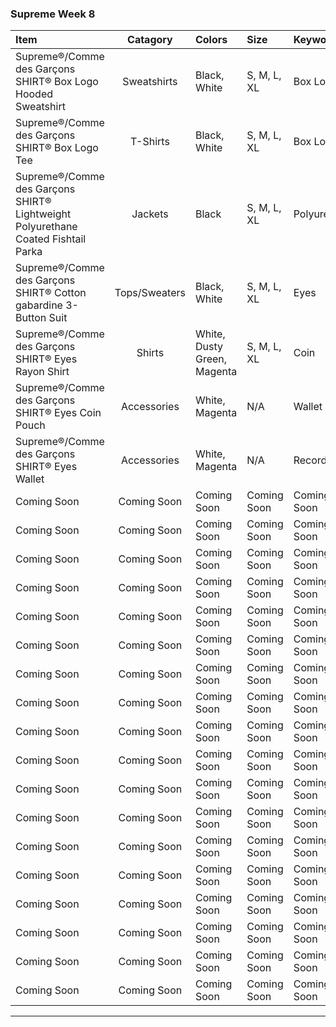 
### Supreme Week 8
| **Item**                                                                         | **Catagory**  | **Colors**                                                                          | **Size**    | **Keyword** |
| :--------------------------------------------------------------------------------|:-------------:| :-----------------------------------------------------------------------------------|:------------|:------------|
| Supreme®/Comme des Garçons SHIRT® Box Logo Hooded Sweatshirt                     | Sweatshirts   | Black, White                                                                        | S, M, L, XL | Box Logo    |
| Supreme®/Comme des Garçons SHIRT® Box Logo Tee                                   | T-Shirts      | Black, White                                                                        | S, M, L, XL | Box Logo    |
| Supreme®/Comme des Garçons SHIRT® Lightweight Polyurethane Coated Fishtail Parka | Jackets       | Black                                                                               | S, M, L, XL | Polyurethane|
| Supreme®/Comme des Garçons SHIRT® Cotton gabardine 3-Button Suit                 | Tops/Sweaters | Black, White                                                                        | S, M, L, XL | Eyes        |
| Supreme®/Comme des Garçons SHIRT® Eyes Rayon Shirt                               | Shirts        | White, Dusty Green, Magenta                                                         | S, M, L, XL | Coin        |
| Supreme®/Comme des Garçons SHIRT® Eyes Coin Pouch                                | Accessories   | White, Magenta                                                                      | N/A         | Wallet      |
| Supreme®/Comme des Garçons SHIRT® Eyes Wallet                                    | Accessories   | White, Magenta                                                                      | N/A         | Records     |
| Coming Soon                                                                      | Coming Soon   | Coming Soon                                                                         | Coming Soon | Coming Soon |
| Coming Soon                                                                      | Coming Soon   | Coming Soon                                                                         | Coming Soon | Coming Soon |
| Coming Soon                                                                      | Coming Soon   | Coming Soon                                                                         | Coming Soon | Coming Soon |
| Coming Soon                                                                      | Coming Soon   | Coming Soon                                                                         | Coming Soon | Coming Soon |
| Coming Soon                                                                      | Coming Soon   | Coming Soon                                                                         | Coming Soon | Coming Soon |
| Coming Soon                                                                      | Coming Soon   | Coming Soon                                                                         | Coming Soon | Coming Soon |
| Coming Soon                                                                      | Coming Soon   | Coming Soon                                                                         | Coming Soon | Coming Soon |
| Coming Soon                                                                      | Coming Soon   | Coming Soon                                                                         | Coming Soon | Coming Soon |
| Coming Soon                                                                      | Coming Soon   | Coming Soon                                                                         | Coming Soon | Coming Soon |
| Coming Soon                                                                      | Coming Soon   | Coming Soon                                                                         | Coming Soon | Coming Soon |
| Coming Soon                                                                      | Coming Soon   | Coming Soon                                                                         | Coming Soon | Coming Soon |
| Coming Soon                                                                      | Coming Soon   | Coming Soon                                                                         | Coming Soon | Coming Soon |
| Coming Soon                                                                      | Coming Soon   | Coming Soon                                                                         | Coming Soon | Coming Soon |
| Coming Soon                                                                      | Coming Soon   | Coming Soon                                                                         | Coming Soon | Coming Soon |
| Coming Soon                                                                      | Coming Soon   | Coming Soon                                                                         | Coming Soon | Coming Soon |
| Coming Soon                                                                      | Coming Soon   | Coming Soon                                                                         | Coming Soon | Coming Soon |
| Coming Soon                                                                      | Coming Soon   | Coming Soon                                                                         | Coming Soon | Coming Soon |
| Coming Soon                                                                      | Coming Soon   | Coming Soon                                                                         | Coming Soon | Coming Soon |
----------------------------------------------------------------------------------------------------------------------------------------------------------------------------------------------------------------------

